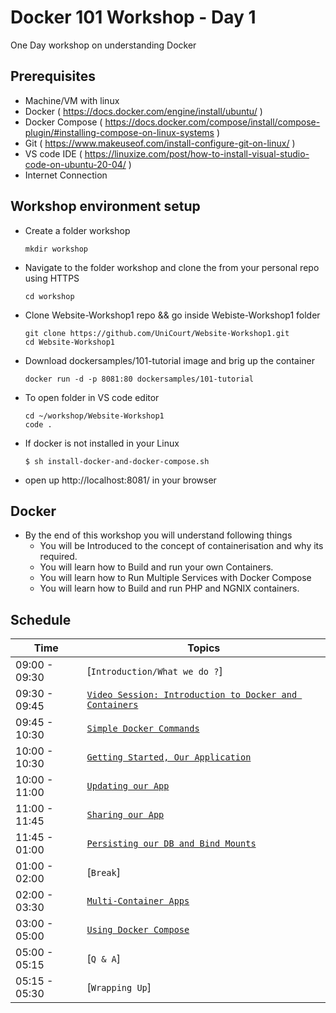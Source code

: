 # Docker 101 Workshop - Day 1

One Day workshop on understanding Docker

## Prerequisites
 - Machine/VM with linux
 - Docker  ( https://docs.docker.com/engine/install/ubuntu/ )
 - Docker Compose ( https://docs.docker.com/compose/install/compose-plugin/#installing-compose-on-linux-systems )
 - Git     ( https://www.makeuseof.com/install-configure-git-on-linux/ )
 - VS code IDE ( https://linuxize.com/post/how-to-install-visual-studio-code-on-ubuntu-20-04/ )
 - Internet Connection

## Workshop environment setup 
 - Create a folder workshop
    ```
    mkdir workshop
    ```
 - Navigate to the folder workshop and clone the from your personal repo using HTTPS
    ```
    cd workshop
    ```
 - Clone Website-Workshop1 repo && go inside Webiste-Workshop1 folder
    ``` 
    git clone https://github.com/UniCourt/Website-Workshop1.git
    cd Website-Workshop1
    ```
 - Download dockersamples/101-tutorial image and brig up the container
    ```
    docker run -d -p 8081:80 dockersamples/101-tutorial
    ```
 - To open folder in VS code editor
    ```
    cd ~/workshop/Website-Workshop1
    code .
    ```
 - If docker is not installed in your Linux
    ```
    $ sh install-docker-and-docker-compose.sh
    ```
 - open up http://localhost:8081/ in your browser

## Docker
- By the end of this workshop you will understand following things
    - You will be Introduced to the concept of containerisation and why its required.
    - You will learn how to Build and run your own Containers.
    - You will learn how to Run Multiple Services with Docker Compose
    - You will learn how to Build and run PHP and NGNIX containers.

## Schedule

| Time          | Topics
|---------------|-------
| 09:00 - 09:30 |  [`Introduction/What we do ?`]
| 09:30 - 09:45 |  [`Video Session: Introduction to Docker and Containers`](docker_intro.md)
| 09:45 - 10:30 |  [`Simple Docker Commands`](simple_docker_commands.md)
| 10:00 - 10:30 |  [`Getting Started, Our Application`](getting_started.md)
| 10:00 - 11:00 |  [`Updating our App`](updating_our_app.md)
| 11:00 - 11:45 |  [`Sharing our App`](sharing_our_app.md)
| 11:45 - 01:00 |  [`Persisting our DB and Bind Mounts`](persisting_our_app.md)
| 01:00 - 02:00 |  [`Break`]
| 02:00 - 03:30 |  [`Multi-Container Apps`](multi_container_app.md)
| 03:00 - 05:00 |  [`Using Docker Compose`](using_docker_compose.md)
| 05:00 - 05:15 |  [`Q & A`]
| 05:15 - 05:30 |  [`Wrapping Up`]